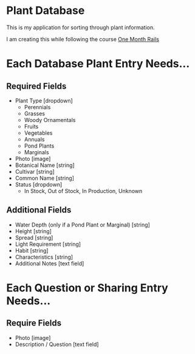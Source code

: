 # Plant Database

This is my application for sorting through plant information.

I am creating this while following the course [One Month Rails](http://onemonthrails.com)

# Each Database Plant Entry Needs...

## Required Fields
* Plant Type                                         [dropdown]
    * Perennials
    * Grasses
    * Woody Ornamentals
    * Fruits
    * Vegetables
    * Annuals
    * Pond Plants
    * Marginals
* Photo                                             [image]
* Botanical Name                                    [string]
* Cultivar                                          [string]
* Common Name                                       [string]
* Status                                            [dropdown]
    * In Stock, Out of Stock, In Production, Unknown

## Additional Fields
* Water Depth (only if a Pond Plant or Marginal)    [string]
* Height                                            [string]
* Spread                                            [string]
* Light Requirement                                 [string]
* Habit                                             [string]
* Characteristics                                   [string]
* Additional Notes                                  [text field]

# Each Question or Sharing Entry Needs...

## Require Fields
* Photo                   [image]
* Description / Question  [text field]
